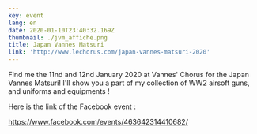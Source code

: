 ```yaml
---
key: event
lang: en
date: 2020-01-10T23:40:32.169Z
thumbnail: ./jvm_affiche.png
title: Japan Vannes Matsuri
link: 'http://www.lechorus.com/japan-vannes-matsuri-2020'
---
```


Find me the 11nd and 12nd January 2020 at Vannes' Chorus for the Japan Vannes Matsuri! I'll show you a part of my collection of WW2 airsoft guns, and uniforms and equipments !

Here is the link of the Facebook event :

<https://www.facebook.com/events/463642314410682/>

